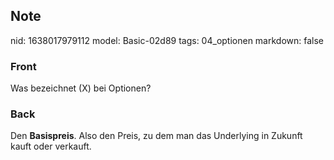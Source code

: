 ## Note
nid: 1638017979112
model: Basic-02d89
tags: 04_optionen
markdown: false

### Front
Was bezeichnet \(X\) bei Optionen?

### Back
Den <b>Basispreis</b>. Also den Preis, zu dem man das Underlying in
Zukunft kauft oder verkauft.
